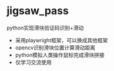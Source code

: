 # jigsaw_pass
python实现滑块验证码识别+滑动
- 采用playwright框架，可以换成其他框架
- opencv识别滑块位置计算滑动距离
- python模拟人类操作鼠标完成滑块拼接
- 仅学习交流使用
